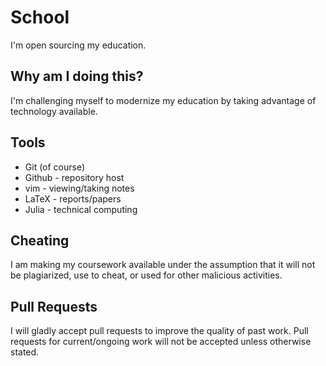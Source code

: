 # School

I'm open sourcing my education.

## Why am I doing this?

I'm challenging myself to modernize my education by taking advantage of
technology available.

## Tools

* Git (of course)
* Github - repository host
* vim - viewing/taking notes
* LaTeX - reports/papers
* Julia - technical computing

## Cheating

I am making my coursework available under the assumption that it will not be
plagiarized, use to cheat, or used for other malicious activities.

## Pull Requests

I will gladly accept pull requests to improve the quality of past work. Pull
requests for current/ongoing work will not be accepted unless otherwise stated.
